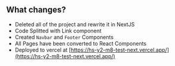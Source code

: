 ## What changes?
- Deleted all of the project and rewrite it in NextJS
- Code Splitted with Link component
- Created `Navbar` and `Footer` Components
- All Pages have been converted to React Components
- Deployed to vercel at [https://hs-y2-m8-test-next.vercel.app/](https://hs-y2-m8-test-next.vercel.app/)